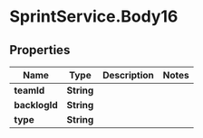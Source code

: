 # SprintService.Body16

## Properties

Name | Type | Description | Notes
------------ | ------------- | ------------- | -------------
**teamId** | **String** |  | 
**backlogId** | **String** |  | 
**type** | **String** |  | 


